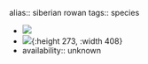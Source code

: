 alias:: siberian rowan
tags:: species

- ![](https://peach-geographical-bat-397.mypinata.cloud/ipfs/QmTFFQeHaH9THtgS8HMxu6Uzjz8iVu4UWGpMrTvibVe5NZ)
- ![](https://peach-geographical-bat-397.mypinata.cloud/ipfs/QmdACe9r1ko1Gi9dGG55y1jBHCdcQ2sQ3xKmnR37kjAqau){:height 273, :width 408}
- availability:: unknown